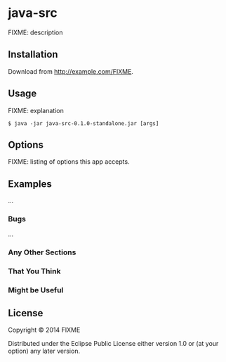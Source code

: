 # java-src

FIXME: description

## Installation

Download from http://example.com/FIXME.

## Usage

FIXME: explanation

    $ java -jar java-src-0.1.0-standalone.jar [args]

## Options

FIXME: listing of options this app accepts.

## Examples

...

### Bugs

...

### Any Other Sections
### That You Think
### Might be Useful

## License

Copyright © 2014 FIXME

Distributed under the Eclipse Public License either version 1.0 or (at
your option) any later version.
